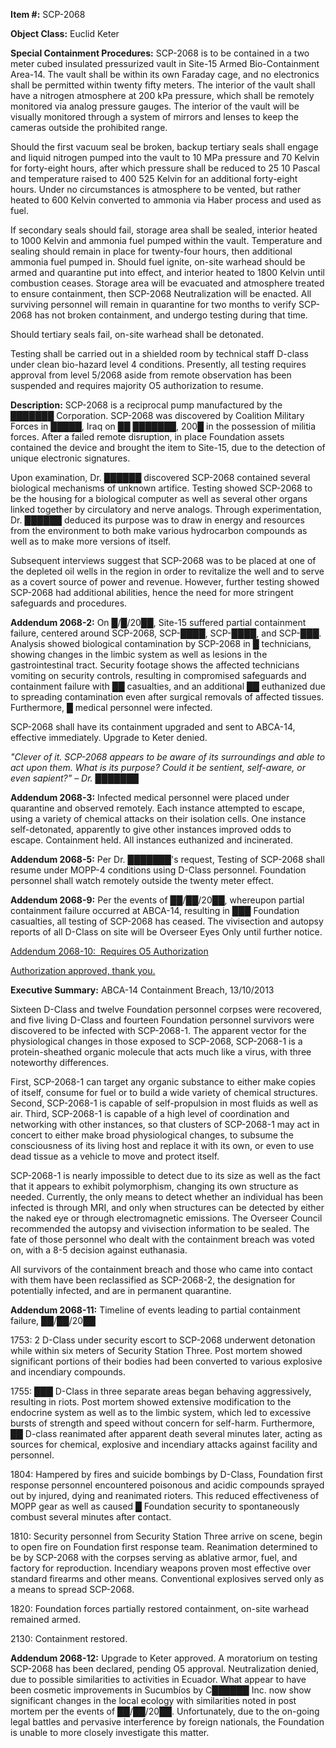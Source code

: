 **Item #:** SCP-2068

**Object Class:** Euclid Keter

**Special Containment Procedures:** SCP-2068 is to be contained in a two meter cubed insulated pressurized vault in Site-15 Armed Bio-Containment Area-14. The vault shall be within its own Faraday cage, and no electronics shall be permitted within twenty fifty meters. The interior of the vault shall have a nitrogen atmosphere at 200 kPa pressure, which shall be remotely monitored via analog pressure gauges. The interior of the vault will be visually monitored through a system of mirrors and lenses to keep the cameras outside the prohibited range.

Should the first vacuum seal be broken, backup tertiary seals shall engage and liquid nitrogen pumped into the vault to 10 MPa pressure and 70 Kelvin for forty-eight hours, after which pressure shall be reduced to 25 10 Pascal and temperature raised to 400 525 Kelvin for an additional forty-eight hours. Under no circumstances is atmosphere to be vented, but rather heated to 600 Kelvin converted to ammonia via Haber process and used as fuel.

If secondary seals should fail, storage area shall be sealed, interior heated to 1000 Kelvin and ammonia fuel pumped within the vault. Temperature and sealing should remain in place for twenty-four hours, then additional ammonia fuel pumped in. Should fuel ignite, on-site warhead should be armed and quarantine put into effect, and interior heated to 1800 Kelvin until combustion ceases. Storage area will be evacuated and atmosphere treated to ensure containment, then SCP-2068 Neutralization will be enacted. All surviving personnel will remain in quarantine for two months to verify SCP-2068 has not broken containment, and undergo testing during that time.

Should tertiary seals fail, on-site warhead shall be detonated.

Testing shall be carried out in a shielded room by technical staff D-class under clean bio-hazard level 4 conditions. Presently, all testing requires approval from level 5/2068 aside from remote observation has been suspended and requires majority O5 authorization to resume.

**Description:** SCP-2068 is a reciprocal pump manufactured by the ███████ Corporation. SCP-2068 was discovered by Coalition Military Forces in █████, Iraq on ██ ███████, 200█ in the possession of militia forces. After a failed remote disruption, in place Foundation assets contained the device and brought the item to Site-15, due to the detection of unique electronic signatures.

Upon examination, Dr. ██████ discovered SCP-2068 contained several biological mechanisms of unknown artifice. Testing showed SCP-2068 to be the housing for a biological computer as well as several other organs linked together by circulatory and nerve analogs. Through experimentation, Dr. ██████ deduced its purpose was to draw in energy and resources from the environment to both make various hydrocarbon compounds as well as to make more versions of itself.

Subsequent interviews suggest that SCP-2068 was to be placed at one of the depleted oil wells in the region in order to revitalize the well and to serve as a covert source of power and revenue. However, further testing showed SCP-2068 had additional abilities, hence the need for more stringent safeguards and procedures.

**Addendum 2068-2:** On █/█/20██, Site-15 suffered partial containment failure, centered around SCP-2068, SCP-████, SCP-████, and SCP-███. Analysis showed biological contamination by SCP-2068 in █ technicians, showing changes in the limbic system as well as lesions in the gastrointestinal tract. Security footage shows the affected technicians vomiting on security controls, resulting in compromised safeguards and containment failure with ██ casualties, and an additional ██ euthanized due to spreading contamination even after surgical removals of affected tissues. Furthermore, █ medical personnel were infected.

SCP-2068 shall have its containment upgraded and sent to ABCA-14, effective immediately. Upgrade to Keter denied.

_"Clever of it. SCP-2068 appears to be aware of its surroundings and able to act upon them. What is its purpose? Could it be sentient, self-aware, or even sapient?" – Dr. ███████_

**Addendum 2068-3:** Infected medical personnel were placed under quarantine and observed remotely. Each instance attempted to escape, using a variety of chemical attacks on their isolation cells. One instance self-detonated, apparently to give other instances improved odds to escape. Containment held. All instances euthanized and incinerated.

**Addendum 2068-5:** Per Dr. ███████'s request, Testing of SCP-2068 shall resume under MOPP-4 conditions using D-Class personnel. Foundation personnel shall watch remotely outside the twenty meter effect.

**Addendum 2068-9:** Per the events of ██/██/20██, whereupon partial containment failure occurred at ABCA-14, resulting in ███ Foundation casualties, all testing of SCP-2068 has ceased. The vivisection and autopsy reports of all D-Class on site will be Overseer Eyes Only until further notice.

[Addendum 2068-10:  Requires O5 Authorization](javascript:;)

[Authorization approved, thank you.](javascript:;)

**Executive Summary:** ABCA-14 Containment Breach, 13/10/2013

Sixteen D-Class and twelve Foundation personnel corpses were recovered, and five living D-Class and fourteen Foundation personnel survivors were discovered to be infected with SCP-2068-1. The apparent vector for the physiological changes in those exposed to SCP-2068, SCP-2068-1 is a protein-sheathed organic molecule that acts much like a virus, with three noteworthy differences.

First, SCP-2068-1 can target any organic substance to either make copies of itself, consume for fuel or to build a wide variety of chemical structures. Second, SCP-2068-1 is capable of self-propulsion in most fluids as well as air. Third, SCP-2068-1 is capable of a high level of coordination and networking with other instances, so that clusters of SCP-2068-1 may act in concert to either make broad physiological changes, to subsume the consciousness of its living host and replace it with its own, or even to use dead tissue as a vehicle to move and protect itself.

SCP-2068-1 is nearly impossible to detect due to its size as well as the fact that it appears to exhibit polymorphism, changing its own structure as needed. Currently, the only means to detect whether an individual has been infected is through MRI, and only when structures can be detected by either the naked eye or through electromagnetic emissions. The Overseer Council recommended the autopsy and vivisection information to be sealed. The fate of those personnel who dealt with the containment breach was voted on, with a 8-5 decision against euthanasia.

All survivors of the containment breach and those who came into contact with them have been reclassified as SCP-2068-2, the designation for potentially infected, and are in permanent quarantine.

**Addendum 2068-11:** Timeline of events leading to partial containment failure, ██/██/20██

1753: 2 D-Class under security escort to SCP-2068 underwent detonation while within six meters of Security Station Three. Post mortem showed significant portions of their bodies had been converted to various explosive and incendiary compounds.

1755: ███ D-Class in three separate areas began behaving aggressively, resulting in riots. Post mortem showed extensive modification to the endocrine system as well as to the limbic system, which led to excessive bursts of strength and speed without concern for self-harm. Furthermore, ██ D-class reanimated after apparent death several minutes later, acting as sources for chemical, explosive and incendiary attacks against facility and personnel.

1804: Hampered by fires and suicide bombings by D-Class, Foundation first response personnel encountered poisonous and acidic compounds sprayed out by injured, dying and reanimated rioters. This reduced effectiveness of MOPP gear as well as caused █ Foundation security to spontaneously combust several minutes after contact.

1810: Security personnel from Security Station Three arrive on scene, begin to open fire on Foundation first response team. Reanimation determined to be by SCP-2068 with the corpses serving as ablative armor, fuel, and factory for reproduction. Incendiary weapons proven most effective over standard firearms and other means. Conventional explosives served only as a means to spread SCP-2068.

1820: Foundation forces partially restored containment, on-site warhead remained armed.

2130: Containment restored.

**Addendum 2068-12:** Upgrade to Keter approved. A moratorium on testing SCP-2068 has been declared, pending O5 approval. Neutralization denied, due to possible similarities to activities in Ecuador. What appear to have been cosmetic improvements in Sucumbíos by C██████ Inc. now show significant changes in the local ecology with similarities noted in post mortem per the events of ██/██/20██. Unfortunately, due to the on-going legal battles and pervasive interference by foreign nationals, the Foundation is unable to more closely investigate this matter.